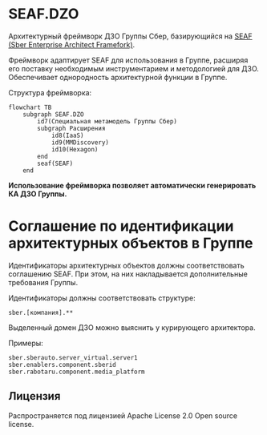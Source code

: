 # SEAF.DZO
Архитектурный фреймворк ДЗО Группы Сбер, базирующийся на [SEAF (Sber Enterprise Architect Framefork)](https://github.com/SEAFTeam/seaf-core).

Фреймворк адаптирует SEAF для использования в Группе, расширяя его поставку 
необходимым инструментарием и методологией для ДЗО. Обеспечивает однородность архитектурной
функции в Группе.

Структура фреймворка:
```mermaid
flowchart TB
    subgraph SEAF.DZO
        id7(Специальная метамодель Группы Сбер)
        subgraph Расширения
            id8(IaaS)
            id9(MMDiscovery)
            id10(Hexagon)
        end
        seaf(SEAF)
    end
```

**Использование фреймворка позволяет автоматически генерировать КА ДЗО Группы.**

# Соглашение по идентификации архитектурных объектов в Группе

Идентификаторы архитектурных объектов должны соответствовать соглашению SEAF. 
При этом, на них накладывается дополнительные требования Группы.

Идентификаторы должны соответствовать структуре:
```
sber.[компания].**
```

Выделенный домен ДЗО можно выяснить у курирующего архитектора. 

Примеры:
```
sber.sberauto.server_virtual.server1
sber.enablers.component.sberid
sber.rabotaru.component.media_platform
```

## Лицензия

Распространяется под лицензией Apache License 2.0 Open source license.
